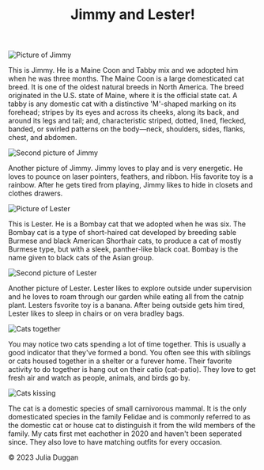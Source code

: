 <!DOCTYPE html>
<html lang="en">
<head>
    <meta charset="UTF-8">
    <meta http-equiv="X-UA-Compatible" content="IE=edge">
    <meta name="viewport" content="width=device-width, initial-scale=1.0">
    <title>Jimmy and Lester!</title>
    <link rel="stylesheet" href="styles/main.css">
</head>
<body>
    <header>
        <h1>Jimmy and Lester!</h1>
    </header>
    <main>
        <div>
            <img src="images/jimmy1.jpg" alt="Picture of Jimmy">
            <p>This is Jimmy. He is a Maine Coon and Tabby mix and we adopted him when he was three months. The Maine Coon is a large domesticated cat breed. It is one of the oldest natural breeds in North America. The breed originated in the U.S. state of Maine, where it is the official state cat. A tabby is any domestic cat with a distinctive 'M'-shaped marking on its forehead; stripes by its eyes and across its cheeks, along its back, and around its legs and tail; and, characteristic striped, dotted, lined, flecked, banded, or swirled patterns on the body—neck, shoulders, sides, flanks, chest, and abdomen.</p>
        </div>
        <section>    
            <img src="images/jimmy2.jpg" alt="Second picture of Jimmy">
            <p>Another picture of Jimmy. Jimmy loves to play and is very energetic. He loves to pounce on laser pointers, feathers, and ribbon. His favorite toy is a rainbow. After he gets tired from playing, Jimmy likes to hide in closets and clothes drawers.</p>
        </section>
        <div>
            <img src="images/lester1.jpg" alt="Picture of Lester">
            <p>This is Lester. He is a Bombay cat that we adopted when he was six. The Bombay cat is a type of short-haired cat developed by breeding sable Burmese and black American Shorthair cats, to produce a cat of mostly Burmese type, but with a sleek, panther-like black coat. Bombay is the name given to black cats of the Asian group.</p>
        </div>
        <section>
            <img src="images/lester2.jpg" alt="Second picture of Lester">
            <p>Another picture of Lester. Lester likes to explore outside under supervision and he loves to roam through our garden while eating all from the catnip plant. Lesters fsvorite toy is a banana. After being outside gets him tired, Lester likes to sleep in chairs or on vera bradley bags.</p>
        </section>
        <div>
            <img src="images/both1.jpg" alt="Cats together">
            <p>You may notice two cats spending a lot of time together. This is usually a good indicator that they've formed a bond. You often see this with siblings or cats housed together in a shelter or a furever home. Their favorite activity to do together is hang out on their catio (cat-patio). They love to get fresh air and watch as people, animals, and birds go by.</p>
        </div>
        <section>
            <img src="images/both2.jpg" alt="Cats kissing">
            <p>The cat is a domestic species of small carnivorous mammal. It is the only domesticated species in the family Felidae and is commonly referred to as the domestic cat or house cat to distinguish it from the wild members of the family. My cats first met eachother in 2020 and haven't been seperated since. They also love to have matching outfits for every occasion.</p>
        </section>
    </main>
    <footer>
        <p>&copy; 2023 Julia Duggan</p>
    </footer>
</body>
</html>
